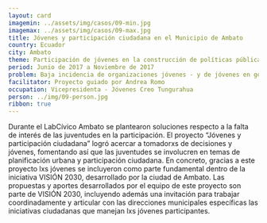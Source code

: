```yaml
---
layout: card
imagemin: ../assets/img/casos/09-min.jpg
imagemax: ../assets/img/casos/09-max.jpg
title: Jóvenes y participación ciudadana en el Municipio de Ambato
country: Ecuador
city: Ambato
theme: Participación de jóvenes en la construcción de políticas públicas en la ciudad de Ambato
period: Junio de 2017 a Noviembre de 2017
problem: Baja incidencia de organizaciones jóvenes - y de jóvenes en general - en la construcción de políticas públicas de la ciudad de Ambato, a pesar de que existen mecanismos de participación ciudadana
facilitator: Proyecto guiado por Andrea Romo
occupation: Vicepresidenta - Jóvenes Creo Tungurahua
person: ../img/09-person.jpg
ribbon: true
---
```


Durante el LabCívico Ambato se plantearon soluciones respecto a la falta de interés de las juventudes en la participación. El proyecto “Jóvenes y participación ciudadana” logró acercar a tomadorxs de decisiones y jóvenes, fomentando así que las juventudes se involucren en temas de planificación urbana y participación ciudadana. En concreto, gracias a este proyecto lxs jóvenes se incluyeron como parte fundamental dentro de la iniciativa VISIÓN 2030, desarrollado por la ciudad de Ambato. Las propuestas y aportes desarrollados por el equipo de este proyecto son parte de VISIÓN 2030, incluyendo además una invitación para trabajar coordinadamente y articular con las direcciones municipales específicas las iniciativas ciudadanas que manejan lxs jóvenes participantes.
